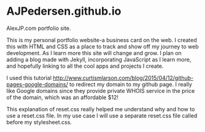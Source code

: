 # AJPedersen.github.io
AlexJP.com portfolio site.

This is my personal portfolio website-a business card on the web. I created this with HTML and CSS as a place to track and show off my journey to web development. As I learn more this site will change and grow. I plan on adding a blog made with Jekyll, incorporating JavaScript as I learn more, and hopefully linking to all the cool apps and projects I create.

I used this tutorial http://www.curtismlarson.com/blog/2015/04/12/github-pages-google-domains/ to redirect my domain to my github page. I really like Google domains since they provide private WHOIS service in the price of the domain, which was an affordable $12!

This explanation of reset.css really helped me understand why and how to use a reset.css file. In my use case I will use a separate reset.css file called before my stylesheet.css.
